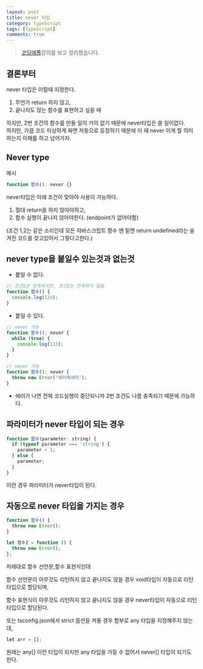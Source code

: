 ```yaml
---
layout: post
title: never 타입
category: typeScript
tags: [typeScript]
comments: true
---
```


> [코딩애플](https://codingapple.com/)강의를 보고 정리했습니다.

## 결론부터

never 타입은 이럴때 지정한다.<br/>

1. 무언가 return 하지 않고,
2. 끝나지도 않는 함수를 표현하고 싶을 때

하지만, 2번 조건의 함수를 만들 일이 거의 없기 때문에 never타입은 쓸 일이없다.<br/>
하지만, 가끔 코드 이상하게 짜면 자동으로 등장하기 때문에 이 때 never 이게 뭘 의미하는지 이해를 하고 넘어가자.

## Never type

예시

```js
function 함수(): never {}
```

never타입은 아래 조건이 맞아야 사용이 가능하다.<br/>

1. 절대 return을 하지 않아야하고,
2. 함수 실행이 끝나지 않아야한다. (endpoint가 없어야함)

(조건 1,2는 같은 소리인데 모든 자바스크립트 함수 맨 밑엔 return undefined라는 숨겨진 코드를 갖고있어서 그렇다고한다.)<br/>

## never type을 붙일수 있는것과 없는것

- 붙일 수 없다.

```js
// 조건1은 만족하지만, 조건2는 만족하지 않음
function 함수() {
  console.log(123);
}
```

- 붙일 수 있다.

```js
// never 가능
function 함수(): never {
  while (true) {
    console.log(123);
  }
}
```

```js
// never 가능
function 함수(): never {
  throw new Error('에러메세지');
}
```

- 에러가 나면 전체 코드실행이 중단되니까 2번 조건도 나름 충족되기 때문에 가능하다.

## 파라미터가 never 타입이 되는 경우

```js
function 함수(parameter: string) {
  if (typeof parameter === 'string') {
    parameter + 1;
  } else {
    parameter;
  }
}
```

이런 경우 파라미터가 never타입이 된다.<br/>

## 자동으로 never 타입을 가지는 경우

```js
function 함수() {
  throw new Error();
}

let 함수2 = function () {
  throw new Error();
};
```

차례대로 함수 선언문,함수 표현식인데<br/>

함수 선언문이 아무것도 리턴하지 않고 끝나지도 않을 경우 void타입이 자동으로 리턴타입으로 할당되며,<br/>

함수 표현식이 아무것도 리턴하지 않고 끝나지도 않을 경우 never타입이 자동으로 리턴타입으로 할당된다. <br/>

또는 tsconfig.json에서 strict 옵션을 켜둘 경우 함부로 any 타입을 지정해주지 않는데,

```js
let arr = [];
```

원래는 any[] 이런 타입이 되지만 any 타입을 가질 수 없어서 never[] 타입이 되기도 한다.
